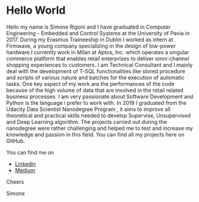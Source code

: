 # Hello World

Hello my name is Simone Rigoni and I have graduated in Computer Engineering - Embedded and Control Systems at the University of Pavia in 2017. During my Erasmus Traineeship in Dublin I worked as intern at Firmwave, a young company specializing in the design of low-power hardware.I currently work in Milan at Aptos, Inc. which operates a singular commerce platform that enables retail enterprises to deliver omni-channel shopping experiences to customers. I am Technical Consultant and I mainly deal with the development of T-SQL functionalities like stored procedure and scripts of various nature and batches for the execution of automatic tasks. One key aspect of my work are the performances of the code because of the high volume of data that are involved in the retail related business processes. 
I am very passionate about Software Development and Python is the language i prefer to work with.
In 2019 I graduated from the Udacity Data Scientist  Nanodegree Program , it aims to improve all theoretical and practical skills needed to develop Supervise, Unsupervised and Deep Learning algorithm. The projects carried out during the nanodegree were rather challenging and helped me to test and increase my knowledge and passion in this field. You can find all my projects here on GitHub.

You can find me on 
 - [Linkedin](www.linkedin.com/in/simone-rigoni-852b40101)
 - [Medium](www.medium.com/@simone.rigoni01)
 
Cheers

Simone
